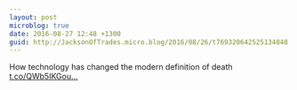 ```yaml
---
layout: post
microblog: true
date: 2016-08-27 12:48 +1300
guid: http://JacksonOfTrades.micro.blog/2016/08/26/t769320642525134848.html
---
```

How technology has changed the modern definition of death [t.co/QWb5IKGou...](https://t.co/QWb5IKGou7)

